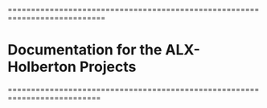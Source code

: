 ===========================================================================
# Documentation for the ALX-Holberton Projects
==========================================================================